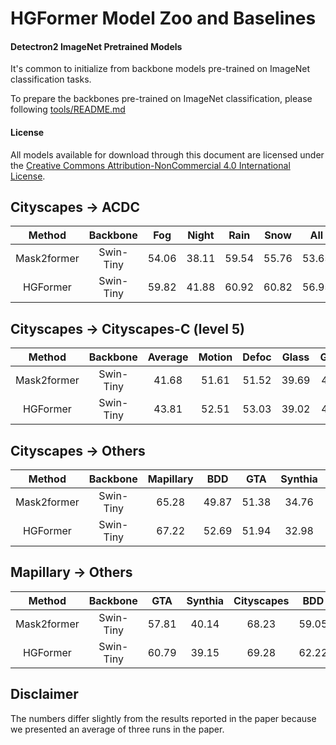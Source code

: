 # HGFormer Model Zoo and Baselines

#### Detectron2 ImageNet Pretrained Models

It's common to initialize from backbone models pre-trained on ImageNet classification tasks. 

To prepare the backbones pre-trained on ImageNet classification, please following [tools/README.md](./tools/README.md)

#### License

All models available for download through this document are licensed under the
[Creative Commons Attribution-NonCommercial 4.0 International License](https://creativecommons.org/licenses/by-nc/4.0/).

## Cityscapes -> ACDC
|    Method   |  Backbone |  Fog  | Night |  Rain |  Snow |  All  | Download |
|:-----------:|:---------:|:-----:|:-----:|:-----:|:-----:|:-----:|:--------:|
| Mask2former | Swin-Tiny | 54.06 | 38.11 | 59.54 | 55.76 | 53.65 |   [model](https://drive.google.com/drive/folders/1eL38sFGdUNV8o9EbFsheurHjdm-CNg5K?usp=sharing)  |
|   HGFormer  | Swin-Tiny | 59.82 | 41.88 | 60.92 | 60.82 | 56.95 |   [model](https://drive.google.com/drive/folders/1Rq1PnaYTFACpZX_-oXTq7laCa0zwbfFR?usp=drive_link)  |


## Cityscapes -> Cityscapes-C (level 5)
|    Method   | Backbone  | Average | Motion | Defoc | Glass | Gauss | Gauss | Impul |  Shot | Speck | Bright | Contr | Satur |  JPEG |  Snow | Spatt |  Fog  | Frost | Download |
|:-----------:|:-----------:|:---------:|:------:|:-----:|:-----:|:-----:|:-----:|:-----:|:-----:|:-----:|:------:|:-----:|:-----:|:-----:|:-----:|:-----:|:-----:|:-----:|:--------:|
| Mask2former | Swin-Tiny |  41.68  |  51.61 | 51.52 | 39.69 | 46.71 |  6.89 |  7.68 | 12.75 | 44.10 |  72.71 | 58.60 | 69.14 | 22.86 | 26.10 | 58.35 | 67.12 | 31.11 |   [model](https://drive.google.com/drive/folders/1eL38sFGdUNV8o9EbFsheurHjdm-CNg5K?usp=sharing)  |
|   HGFormer  | Swin-Tiny |  43.81  |  52.51 | 53.03 | 39.02 | 47.93 | 16.45 | 16.03 | 20.55 | 48.44 |  74.51 | 57.14 | 70.53 | 27.32 | 25.66 | 59.19 | 66.49 | 26.11 |   [model](https://drive.google.com/drive/folders/1Rq1PnaYTFACpZX_-oXTq7laCa0zwbfFR?usp=drive_link)  |
## Cityscapes -> Others
|    Method   | Backbone  | Mapillary |  BDD  |  GTA  | Synthia | Average | Download |
|:-----------:|:---------:|:---------:|:-----:|:-----:|:-------:|:--------:|:--------:|
| Mask2former | Swin-Tiny |   65.28   | 49.87 | 51.38 |  34.76  | 50.32   |  [model](https://drive.google.com/drive/folders/1eL38sFGdUNV8o9EbFsheurHjdm-CNg5K?usp=sharing)  |
|   HGFormer  | Swin-Tiny |   67.22   | 52.69 | 51.94 |  32.98  |  51.21  |[model](https://drive.google.com/drive/folders/1Rq1PnaYTFACpZX_-oXTq7laCa0zwbfFR?usp=drive_link)  |
## Mapillary -> Others

|    Method   |  Backbone |  GTA  | Synthia | Cityscapes |  BDD  | Average | Download |
|:-----------:|:---------:|:-----:|:-------:|:----------:|:-----:|:-------:|:--------:|
| Mask2former | Swin-Tiny | 57.81 |   40.14 |      68.23 | 59.05 |  56.31  |   [model](https://drive.google.com/drive/folders/1xqvAcQZs2NZhUD5dG2KGPmYBnlkH4u-s?usp=drive_link)  |
|   HGFormer  | Swin-Tiny | 60.79 |   39.15 |      69.28 | 62.22 |  57.86  |   [model](https://drive.google.com/drive/folders/1XJgHBKT7J-_Gzqgzo3EiX0wAnjXMNCGG?usp=drive_link)  |

## Disclaimer
The numbers differ slightly from the results reported in the paper because we presented an average of three runs in the paper.